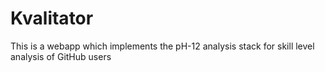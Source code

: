 # Kvalitator

This is a webapp which implements the pH-12 analysis stack for skill level analysis of GitHub users
